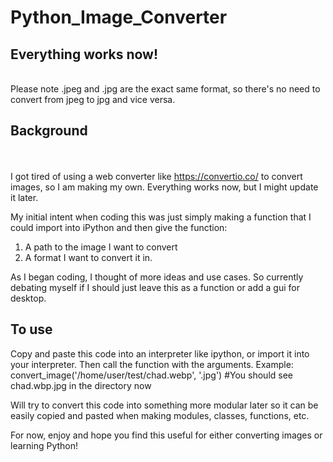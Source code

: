 # Python_Image_Converter
## Everything works now!
<br>
Please note .jpeg and .jpg are the exact same format, so there's no need to convert from jpeg to jpg and vice versa.

## Background
<br><br>
I got tired of using a web converter like https://convertio.co/ to convert images, so I am making my own. Everything works now, but I might update it later.

My initial intent when coding this was just simply making a function that I could import into iPython and then give the function:
1. A path to the image I want to convert
2. A format I want to convert it in.

As I began coding, I thought of more ideas and use cases. So currently debating myself if I should just leave this as a function or add a gui for desktop.

## To use
Copy and paste this code into an interpreter like ipython, or import it into your interpreter.
Then call the function with the arguments. Example:
convert_image('/home/user/test/chad.webp', '.jpg') #You should see chad.wbp.jpg in the directory now


Will try to convert this code into something more modular later so it can be easily copied and pasted when making modules, classes, functions, etc.

For now, enjoy and hope you find this useful for either converting images or learning Python!
